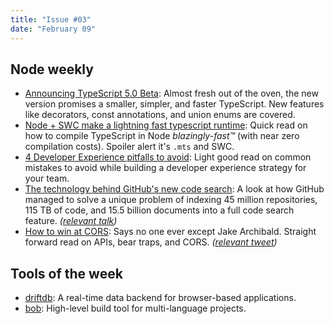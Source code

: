```yaml
---
title: "Issue #03"
date: "February 09"
---
```


## Node weekly

- [Announcing TypeScript 5.0 Beta](https://dub.sh/P3qE3iL): Almost fresh out of the oven, the new version promises a smaller, simpler, and faster TypeScript. New features like decorators, const annotations, and union enums are covered.
- [Node + SWC make a lightning fast typescript runtime](https://dub.sh/vHD8Q3p): Quick read on how to compile TypeScript in Node *blazingly-fast™* (with near zero compilation costs). Spoiler alert it's `.mts` and SWC.
- [4 Developer Experience pitfalls to avoid](https://dub.sh/uQOplUr): Light good read on common mistakes to avoid while building a developer experience strategy for your team.
- [The technology behind GitHub's new code search](https://dub.sh/y2yGobf): A look at how GitHub managed to solve a unique problem of indexing 45 million repositories, 115 TB of code, and 15.5 billion documents into a full code search feature. *([relevant talk](https://dub.sh/IKRCRlF))*
- [How to win at CORS](https://dub.sh/L2aMMKH): Says no one ever except Jake Archibald. Straight forward read on APIs, bear traps, and CORS. *([relevant tweet](https://twitter.com/jaffathecake/status/1622936551234609154))*

## Tools of the week

- [driftdb](https://dub.sh/UplZqoz): A real-time data backend for browser-based applications.
- [bob](https://dub.sh/jhEXAbl): High-level build tool for multi-language projects.
